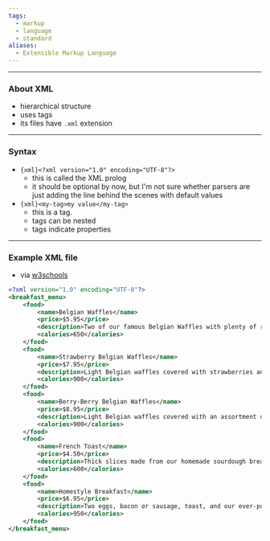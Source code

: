 ```yaml
---
tags:
  - markup
  - language
  - standard
aliases:
  - Extensible Markup Language
---
```

---

### About XML

- hierarchical structure
- uses tags
- its files have `.xml` extension

---

### Syntax

- `{xml}<?xml version="1.0" encoding="UTF-8"?>`
	- this is called the XML prolog
	- it should be optional by now, but I'm not sure whether parsers are just adding the line behind the scenes with default values
- `{xml}<my-tag>my value</my-tag>`
	- this is a tag.
	- tags can be nested
	- tags indicate properties

---

### Example XML file

- via [w3schools](https://www.w3schools.com/xml/xml_examples.asp)
```xml
<?xml version="1.0" encoding="UTF-8"?>
<breakfast_menu>
	<food>
		<name>Belgian Waffles</name>
		<price>$5.95</price>
		<description>Two of our famous Belgian Waffles with plenty of real maple syrup</description>
		<calories>650</calories>
	</food>
	<food>
		<name>Strawberry Belgian Waffles</name>
		<price>$7.95</price>
		<description>Light Belgian waffles covered with strawberries and whipped cream</description>
		<calories>900</calories>
	</food>
	<food>
		<name>Berry-Berry Belgian Waffles</name>
		<price>$8.95</price>
		<description>Light Belgian waffles covered with an assortment of fresh berries and whipped cream</description>
		<calories>900</calories>
	</food>
	<food>
		<name>French Toast</name>
		<price>$4.50</price>
		<description>Thick slices made from our homemade sourdough bread</description>
		<calories>600</calories>
	</food>
	<food>
		<name>Homestyle Breakfast</name>
		<price>$6.95</price>
		<description>Two eggs, bacon or sausage, toast, and our ever-popular hash browns</description>
		<calories>950</calories>
	</food>
</breakfast_menu>
```